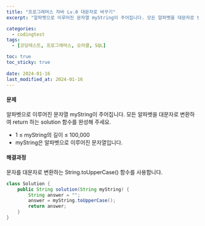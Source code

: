 ```yaml
---
title: "프로그래머스 자바 Lv.0 대문자로 바꾸기"
excerpt: "알파벳으로 이루어진 문자열 myString이 주어집니다. 모든 알파벳을 대문자로 변환하여 return 하는 solution 함수를 완성해 주세요."

categories:
  - codingtest
tags:
  - [코딩테스트, 프로그래머스, 오라클, SQL]

toc: true
toc_sticky: true
 
date: 2024-01-16
last_modified_at: 2024-01-16
---
```


#### 문제
알파벳으로 이루어진 문자열 myString이 주어집니다. 모든 알파벳을 대문자로 변환하여 return 하는 solution 함수를 완성해 주세요.

- 1 ≤ myString의 길이 ≤ 100,000
- myString은 알파벳으로 이루어진 문자열입니다.

#### 해결과정
문자를 대문자로 변환하는 String.toUpperCase() 함수를 사용합니다.

```java
class Solution {
    public String solution(String myString) {
        String answer = "";
        answer = myString.toUpperCase();
        return answer;
    }
}
```